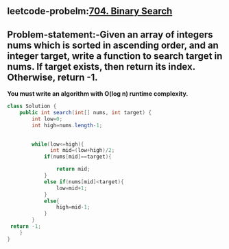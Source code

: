 ## leetcode-probelm:[704. Binary Search](https://leetcode.com/problems/binary-search/description/)

## Problem-statement:-Given an array of integers nums which is sorted in ascending order, and an integer target, write a function to search target in nums. If target exists, then return its index. Otherwise, return -1.

**You must write an algorithm with O(log n) runtime complexity.**

```java 
class Solution {
    public int search(int[] nums, int target) {
        int low=0;
        int high=nums.length-1;
      

        while(low<=high){
              int mid=(low+high)/2;
            if(nums[mid]==target){

                return mid;
            }
            else if(nums[mid]<target){
                low=mid+1;
            }
            else{
                high=mid-1;
            }
        }
 return -1;
    }
}
